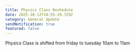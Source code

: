 ```yaml
---
title: Physics Class Reshedule
date: 2025-10-12T10:55:19.729Z
category: General Update
sendNotification: true
featured: false
---
```

Physics Class is shifted from friday to tuesday 10am to 11am